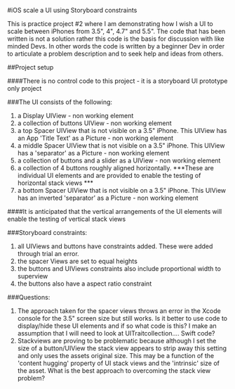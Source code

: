 #iOS scale a UI using Storyboard constraints

This is practice project #2 where I am demonstrating how I wish a UI to scale between iPhones from 3.5", 4", 4.7" and 5.5". The code that has been written is not a solution rather this code is the basis for discussion with like minded Devs. In other words the code is written by a beginner Dev in order to articulate a problem description and to seek help and ideas from others.

##Project setup

####There is no control code to this project - it is a storyboard UI prototype only project

###The UI consists of the following:

1.  a Display UIView - non working element
2.  a collection of buttons UIView - non working element
3.  a top Spacer UIView that is not visible on a 3.5" iPhone. This UIView has an App 'Title Text' as a Picture - non working element
4.  a middle Spacer UIView that is not visible on a 3.5" iPhone. This UIView has a 'separator' as a Picture - non working element
5.  a collection of buttons and a slider as a UIView - non working element
6.  a collection of 4 buttons roughly aligned horizontally. ***These are individual UI elements and are provided to enable the testing of horizontal stack views ***
7.  a bottom Spacer UIView that is not visible on a 3.5" iPhone. This UIView has an inverted 'separator' as a Picture - non working element

####It is anticipated that the vertical arrangements of the UI elements will enable the testing of vertical stack views

###Storyboard constraints:

1. all UIViews and buttons have constraints added. These were added through trial an error.
2.  the spacer Views are set to equal heights
3.  the buttons and UIViews constraints also include proportional width to superview
4.  the buttons also have a aspect ratio constraint
 
###Questions:

1. The approach taken for the spacer views throws an error in the Xcode console for the 3.5" screen size but still works. Is it better to use code to display/hide  these UI elements and if so what code is this? I make an assumption that I will need to look at UITraitcollection.... Swift code?
2. Stackviews are proving to be problematic because although I set the size of a button/UIView the stack view appears to strip away this setting and only uses the assets original size. This may be a function of the 'content hugging' property of UI stack views and the 'intrinsic' size of the asset. What is the best approach to overcoming the stack view problem?
